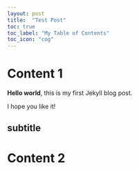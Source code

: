 ```yaml
---
layout: post
title:  "Test Post"
toc: true
toc_label: "My Table of Contents"
toc_icon: "cog"
---
```


# Content 1

**Hello world**, this is my first Jekyll blog post.

I hope you like it!

## subtitle

# Content 2
